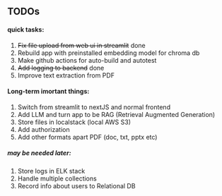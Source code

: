 
## TODOs

#### quick tasks:
1) ~~Fix file upload from web ui in streamlit~~ done
2) Rebuild app with preinstalled embedding model for chroma db
3) Make github actions for auto-build and autotest
4) ~~Add logging to backend~~ done
5) Improve text extraction from PDF
   

#### Long-term imortant things:
1) Switch from streamlit to nextJS and normal frontend
2) Add LLM and turn app to be RAG (Retrieval Augmented Generation)
3) Store files in localstack (local AWS S3)
4) Add authorization
5) Add other formats apart PDF (doc, txt, pptx etc)
   
##### may be needed later:
1) Store logs in ELK stack
2) Handle multiple collections
3) Record info about users to Relational DB
